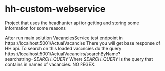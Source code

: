 # hh-custom-webservice
Project that uses the headhunter api for getting and storing some information for some reasons

After run main solution VacanciesService test endpoint in https://localhost:5001/ActualVacancies
There you will get base response of HH api.
To search on this loaded vacancies do the query https://localhost:5001/ActualVacancies/searchByName?searchstring=*SEARCH_QUERY*
Where *SEARCH_QUERY* is the query that contains in names of vacancies. NO REGEX.
